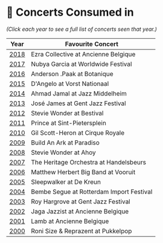 # 🎤 Concerts Consumed in

_(Click each year to see a full list of concerts seen that year.)_

| Year | Favourite Concert |
| --- | --- |
| [2018](2018.md) | Ezra Collective at Ancienne Belgique |
| [2017](2017.md) | Nubya Garcia at Worldwide Festival |
| [2016](2016.md) | Anderson .Paak at Botanique |
| [2015](2015.md) | D'Angelo at Vorst Nationaal |
| [2014](2014.md) | Ahmad Jamal at Jazz Middelheim |
| [2013](2013.md) | José James at Gent Jazz Festival |
| [2012](2012.md) | Stevie Wonder at Bestival |
| [2011](2011.md) | Prince at Sint-Pietersplein |
| [2010](2010.md) | Gil Scott-Heron at Cirque Royale |
| [2009](2009.md) | Build An Ark at Paradiso |
| [2008](2008.md) | Stevie Wonder at Ahoy |
| [2007](2007.md) | The Heritage Orchestra at Handelsbeurs |
| [2006](2006.md) | Matthew Herbert Big Band at Vooruit |
| [2005](2005.md) | Sleepwalker at De Kreun |
| [2004](2004.md) | Bembe Segue at Rotterdam Import Festival |
| [2003](2003.md) | Roy Hargrove at Gent Jazz Festival |
| [2002](2002.md) | Jaga Jazzist at Ancienne Belgique |
| [2001](2001.md) | Lamb at Ancienne Belgique |
| [2000](2000.md) | Roni Size & Reprazent at Pukkelpop |


